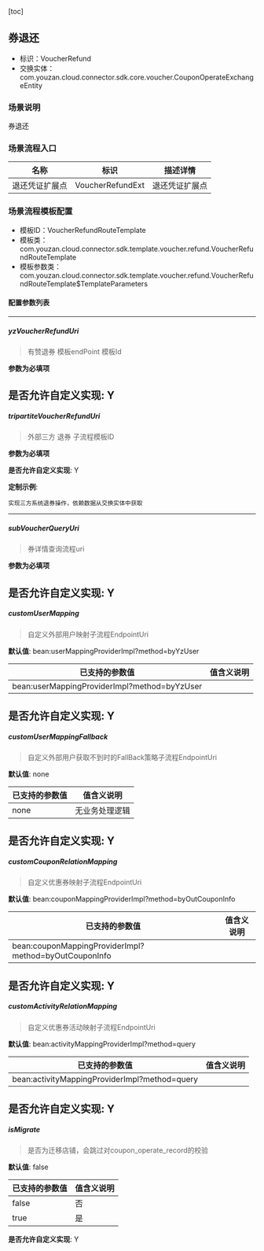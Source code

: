 [toc]

## 券退还
- 标识：VoucherRefund
- 交换实体：com.youzan.cloud.connector.sdk.core.voucher.CouponOperateExchangeEntity
### 场景说明
券退还
### 场景流程入口

名称 | 标识 | 描述详情
---|---|---
退还凭证扩展点 | VoucherRefundExt | 退还凭证扩展点

### 场景流程模板配置
- 模板ID：VoucherRefundRouteTemplate
- 模板类：com.youzan.cloud.connector.sdk.template.voucher.refund.VoucherRefundRouteTemplate
- 模板参数类：com.youzan.cloud.connector.sdk.template.voucher.refund.VoucherRefundRouteTemplate$TemplateParameters

#### 配置参数列表

---
##### yzVoucherRefundUri
> 有赞退券 模板endPoint 模板Id

**参数为必填项**


**是否允许自定义实现**: Y
---
##### tripartiteVoucherRefundUri
> 外部三方 退券 子流程模板ID

**参数为必填项**


**是否允许自定义实现**: Y

**定制示例**:
```
实现三方系统退券操作，依赖数据从交换实体中获取
```
---
##### subVoucherQueryUri
> 券详情查询流程uri

**参数为必填项**


**是否允许自定义实现**: Y
---
##### customUserMapping
> 自定义外部用户映射子流程EndpointUri

**默认值**: bean:userMappingProviderImpl?method=byYzUser

已支持的参数值 | 值含义说明
---|---
bean:userMappingProviderImpl?method=byYzUser | 

**是否允许自定义实现**: Y
---
##### customUserMappingFallback
> 自定义外部用户获取不到时的FallBack策略子流程EndpointUri

**默认值**: none

已支持的参数值 | 值含义说明
---|---
none | 无业务处理逻辑

**是否允许自定义实现**: Y
---
##### customCouponRelationMapping
> 自定义优惠券映射子流程EndpointUri

**默认值**: bean:couponMappingProviderImpl?method=byOutCouponInfo

已支持的参数值 | 值含义说明
---|---
bean:couponMappingProviderImpl?method=byOutCouponInfo | 

**是否允许自定义实现**: Y
---
##### customActivityRelationMapping
> 自定义优惠券活动映射子流程EndpointUri

**默认值**: bean:activityMappingProviderImpl?method=query

已支持的参数值 | 值含义说明
---|---
bean:activityMappingProviderImpl?method=query | 

**是否允许自定义实现**: Y
---
##### isMigrate
> 是否为迁移店铺，会跳过对coupon_operate_record的校验

**默认值**: false

已支持的参数值 | 值含义说明
---|---
false | 否
true | 是

**是否允许自定义实现**: Y

